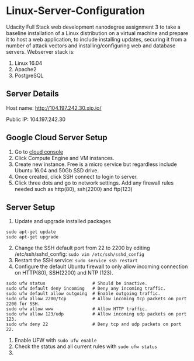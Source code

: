 # Linux-Server-Configuration

Udacity Full Stack web development nanodegree assignment 3 to take a baseline installation of a Linux distribution on a virtual machine and prepare it to host a web application, to include installing updates, securing it from a number of attack vectors and installing/configuring web and database servers. Webserver stack is:
1. Linux 16.04
2. Apache2
3. PostgreSQL

## Server Details

Host name: <http://104.197.242.30.xip.io/>

Public IP: 104.197.242.30

## Google Cloud Server Setup

1. Go to [cloud console](https://console.cloud.google.com/)
2. Click Compute Engine and VM instances.
3. Create new instance. Free is a micro service but regardless include Ubuntu 16.04 and 50Gb SSD drive.
4. Once created, click SSH connect to login to server.
5. Click three dots and go to network settings. Add any firewall rules needed such as http(80), ssh(2200) and ftp(123)

## Server Setup

1. Update and upgrade installed packages

```command
sudo apt-get update
sudo apt-get upgrade
```

2. Change the SSH default port from 22 to 2200 by editing /etc/ssh/sshd_config: `sudo vim /etc/ssh/sshd_config`
3. Restart the SSH service: `sudo service ssh restart`
4. Configure the default Ubuntu firewall to only allow incoming connection on HTTP(80), SSH(2200) and NTP (123).

```command
sudo ufw status                  # Should be inactive.
sudo ufw default deny incoming   # Deny any incoming traffic.
sudo ufw default allow outgoing  # Enable outgoing traffic.
sudo ufw allow 2200/tcp          # Allow incoming tcp packets on port 2200 for SSH.
sudo ufw allow www               # Allow HTTP traffic.
sudo ufw allow 123/udp           # Allow incoming udp packets on port 123.
sudo ufw deny 22                 # Deny tcp and udp packets on port 22.
```

1. Enable UFW with `sudo ufw enable`
2. Check the status and all current rules with `sudo ufw status`
3. 